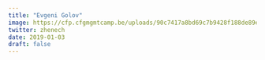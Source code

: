 ```yaml
---
title: "Evgeni Golov"
image: https://cfp.cfgmgmtcamp.be/uploads/90c7417a8bd69c7b9428f188de89eace841f18e5e8c6bb1765.png
twitter: zhenech
date: 2019-01-03
draft: false
---
```

